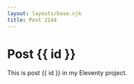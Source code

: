 ```yaml
---
layout: layouts/base.njk
title: Post 2144
---
```


# Post {{ id }}

This is post {{ id }} in my Eleventy project.
